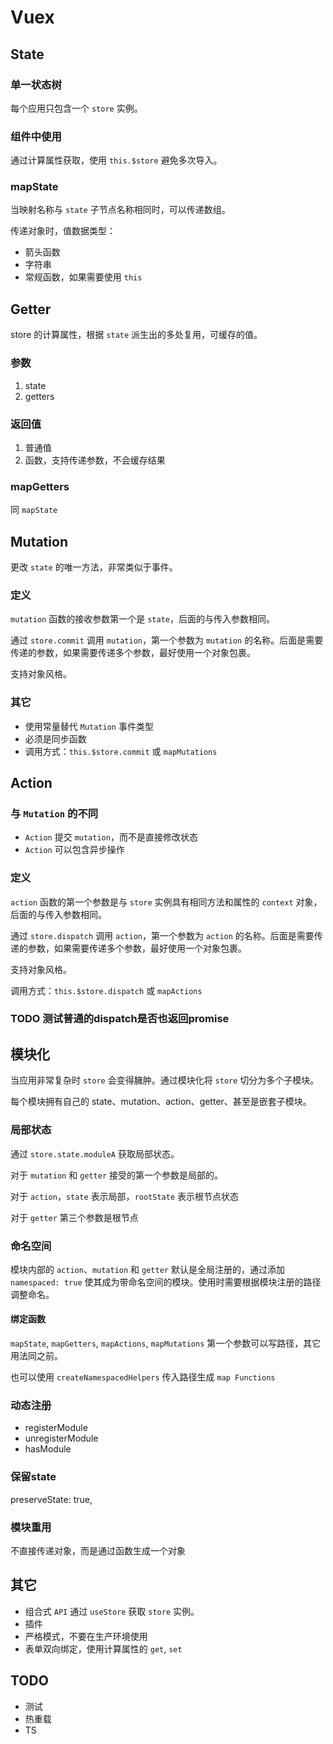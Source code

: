 # Vuex

## State

### 单一状态树

每个应用只包含一个 `store` 实例。

### 组件中使用

通过计算属性获取，使用 `this.$store` 避免多次导入。

### mapState

当映射名称与 `state` 子节点名称相同时，可以传递数组。

传递对象时，值数据类型：

* 箭头函数
* 字符串
* 常规函数，如果需要使用 `this`

## Getter

store 的计算属性，根据 `state` 派生出的多处复用，可缓存的值。

### 参数

1. state
2. getters

### 返回值

1. 普通值
2. 函数，支持传递参数，不会缓存结果

### mapGetters

同 `mapState`

## Mutation

更改 `state` 的唯一方法，非常类似于事件。

### 定义

`mutation` 函数的接收参数第一个是 `state`，后面的与传入参数相同。

通过 `store.commit` 调用 `mutation`，第一个参数为 `mutation` 的名称。后面是需要传递的参数，如果需要传递多个参数，最好使用一个对象包裹。

支持对象风格。

### 其它

* 使用常量替代 `Mutation` 事件类型
* 必须是同步函数
* 调用方式：`this.$store.commit` 或 `mapMutations`

## Action

### 与 `Mutation` 的不同

* `Action` 提交 `mutation`，而不是直接修改状态
* `Action` 可以包含异步操作

### 定义

`action` 函数的第一个参数是与 `store` 实例具有相同方法和属性的 `context` 对象，后面的与传入参数相同。

通过 `store.dispatch` 调用 `action`，第一个参数为 `action` 的名称。后面是需要传递的参数，如果需要传递多个参数，最好使用一个对象包裹。

支持对象风格。

调用方式：`this.$store.dispatch` 或 `mapActions`

### TODO 测试普通的dispatch是否也返回promise

## 模块化

当应用非常复杂时 `store` 会变得臃肿。通过模块化将 `store` 切分为多个子模块。

每个模块拥有自己的 state、mutation、action、getter、甚至是嵌套子模块。

### 局部状态

通过 `store.state.moduleA` 获取局部状态。

对于 `mutation` 和 `getter` 接受的第一个参数是局部的。

对于  `action`，`state` 表示局部，`rootState` 表示根节点状态

对于 `getter` 第三个参数是根节点

### 命名空间

模块内部的 `action`、`mutation` 和 `getter` 默认是全局注册的，通过添加 `namespaced: true` 使其成为带命名空间的模块。使用时需要根据模块注册的路径调整命名。

#### 绑定函数

`mapState`, `mapGetters`, `mapActions`, `mapMutations` 第一个参数可以写路径，其它用法同之前。

也可以使用 `createNamespacedHelpers` 传入路径生成 `map Functions`

### 动态注册

* registerModule
* unregisterModule
* hasModule

### 保留state

preserveState: true,

### 模块重用

不直接传递对象，而是通过函数生成一个对象

## 其它

* 组合式 `API` 通过 `useStore` 获取 `store` 实例。
* 插件
* 严格模式，不要在生产环境使用
* 表单双向绑定，使用计算属性的 `get`, `set`

## TODO

* 测试
* 热重载
* TS
